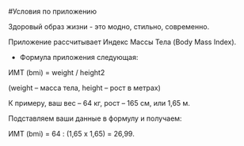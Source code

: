 #Условия по приложению

Здоровый образ жизни - это модно, стильно, современно.

Приложение рассчитывает Индекс Массы Тела (Body Mass Index).


* Формула приложения следующая: 

ИМТ (bmi) = weight / height2

(weight – масса тела, height – рост в метрах)

К примеру, ваш вес – 64 кг, рост – 165 см, или 1,65 м. 

Подставляем ваши данные в формулу и получаем: 

ИМТ (bmi) = 64 : (1,65 х 1,65) = 26,99. 


